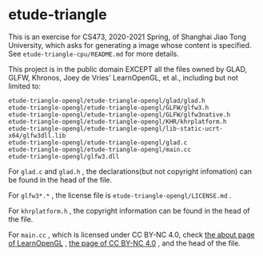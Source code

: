 # etude-triangle

This is an exercise for CS473, 2020-2021 Spring, of Shanghai Jiao Tong University, which asks for generating a image whose content is specified. See `etude-triangle-cpu/README.md` for more details.

This project is in the public domain EXCEPT all the files owned by GLAD, GLFW, Khronos, Joey de Vries' LearnOpenGL, et al., including but not limited to:

```
etude-triangle-opengl/etude-triangle-opengl/glad/glad.h
etude-triangle-opengl/etude-triangle-opengl/GLFW/glfw3.h
etude-triangle-opengl/etude-triangle-opengl/GLFW/glfw3native.h
etude-triangle-opengl/etude-triangle-opengl/KHR/khrplatform.h
etude-triangle-opengl/etude-triangle-opengl/lib-static-ucrt-x64/glfw3dll.lib
etude-triangle-opengl/etude-triangle-opengl/glad.c
etude-triangle-opengl/etude-triangle-opengl/main.cc
etude-triangle-opengl/glfw3.dll
```

For `glad.c` and `glad.h` , the declarations(but not copyright infomation) can be found in the head of the file.

For `glfw3*.*` , the license file is `etude-triangle-opengl/LICENSE.md` .

For `khrplatform.h` , the copyright information can be found in the head of the file.

For `main.cc` , which is licensed under CC BY-NC 4.0, check [the about page of LearnOpenGL](https://learnopengl.com/About) , [the page of CC BY-NC 4.0](https://creativecommons.org/licenses/by-nc/4.0/) , and the head of the file.